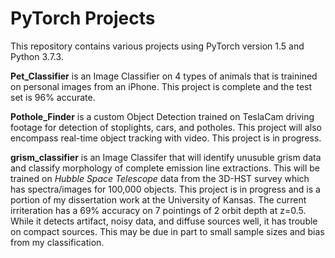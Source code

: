 # PyTorch Projects 

This repository contains various projects using PyTorch version 1.5 and Python 3.7.3. 

**Pet_Classifier** is an Image Classifier on 4 types of animals that is trainined on personal images from an iPhone. This project is complete and the test set is 96% accurate. 

**Pothole_Finder** is a custom Object Detection trained on TeslaCam driving footage for detection of stoplights, cars, and potholes. This project will also encompass real-time object tracking with video. This project is in progress.

**grism_classifier** is an Image Classifer that will identify unusuble grism data and classify morphology of complete emission line extractions. This will be trained on *Hubble Space Telescope* data from the 3D-HST survey which has spectra/images for 100,000 objects. This project is in progress and is a portion of my dissertation work at the University of Kansas. The current irriteration has a 69% accuracy on 7 pointings of 2 orbit depth at z=0.5. While it detects artifact, noisy data, and diffuse sources well, it has trouble on compact sources. This may be due in part to small sample sizes and bias from my classification. 
